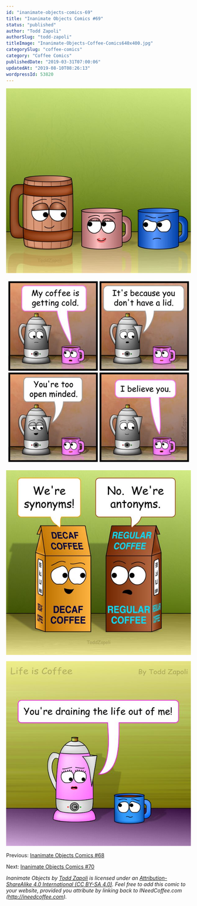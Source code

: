 ```yaml
---
id: "inanimate-objects-comics-69"
title: "Inanimate Objects Comics #69"
status: "published"
author: "Todd Zapoli"
authorSlug: "todd-zapoli"
titleImage: "Inanimate-Objects-Coffee-Comics640x400.jpg"
categorySlug: "coffee-comics"
category: "Coffee Comics"
publishedDate: "2019-03-31T07:00:06"
updatedAt: "2019-08-10T08:26:13"
wordpressId: 53820
---
```


![Angry Look 2](201902-Angry-Look-2.jpg)

![Open Minded](201903-Open-Minded.jpg)

![Synonyms Antonyms](201904-SynonymsAntonyms.jpg)

![Drain the Life](201901-Drain-the-Life.jpg)

Previous: [Inanimate Objects Comics #68](http://ineedcoffee.com/inanimate-objects-comics-68/)

Next: [Inanimate Objects Comics #70](http://ineedcoffee.com/inanimate-objects-comics-70/)

*Inanimate Objects by [Todd Zapoli](http://ineedcoffee.com/) is licensed under an [Attribution-ShareAlike 4.0 International (CC BY-SA 4.0)](https://creativecommons.org/licenses/by-sa/4.0/). Feel free to add this comic to your website, provided you attribute by linking back to INeedCoffee.com (http://ineedcoffee.com).*